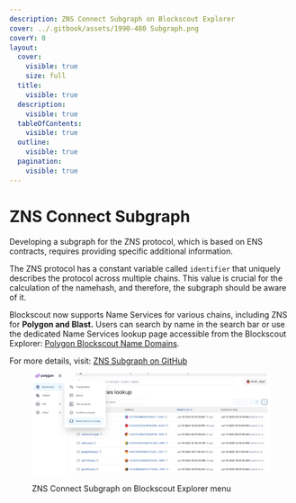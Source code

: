 ```yaml
---
description: ZNS Connect Subgraph on Blockscout Explorer
cover: ../.gitbook/assets/1990-480 Subgraph.png
coverY: 0
layout:
  cover:
    visible: true
    size: full
  title:
    visible: true
  description:
    visible: true
  tableOfContents:
    visible: true
  outline:
    visible: true
  pagination:
    visible: true
---
```


# ZNS Connect Subgraph

Developing a subgraph for the ZNS protocol, which is based on ENS contracts, requires providing specific additional information.

The ZNS protocol has a constant variable called `identifier` that uniquely describes the protocol across multiple chains. This value is crucial for the calculation of the namehash, and therefore, the subgraph should be aware of it.

Blockscout now supports Name Services for various chains, including ZNS for **Polygon and Blast.** Users can search by name in the search bar or use the dedicated Name Services lookup page accessible from the Blockscout Explorer: [Polygon Blockscout Name Domains](https://polygon.blockscout.com/name-domains).

For more details, visit: [ZNS Subgraph on GitHub](https://github.com/blockscout/blockscout-rs/tree/main/blockscout-ens/graph-node/subgraphs/zns-subgraph)



<figure><img src="../.gitbook/assets/Screenshot 2024-06-12 at 10.05.43.png" alt=""><figcaption><p>ZNS Connect Subgraph on Blockscout Explorer menu</p></figcaption></figure>

